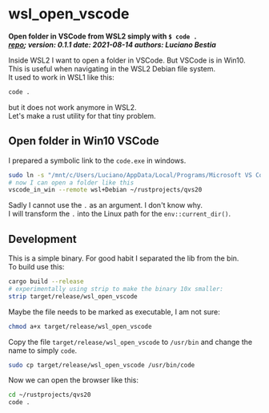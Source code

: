 [comment]: # (auto_md_to_doc_comments segment start A)

# wsl_open_vscode

[comment]: # (auto_cargo_toml_to_md start)

**Open folder in VSCode from WSL2 simply with `$ code .`**  
***[repo](https://github.com/lucianobestia/dropbox_backup_to_external_disk/); version: 0.1.1  date: 2021-08-14 authors: Luciano Bestia***  

[comment]: # (auto_cargo_toml_to_md end)

Inside WSL2 I want to open a folder in VSCode. But VSCode is in Win10.  
This is useful when navigating in the WSL2 Debian file system.  
It used to work in WSL1 like this:  

```bash
code .
```

but it does not work anymore in WSL2.  
Let's make a rust utility for that tiny problem.  

## Open folder in Win10 VSCode

I prepared a symbolic link to the `code.exe` in windows.

```bash
sudo ln -s "/mnt/c/Users/Luciano/AppData/Local/Programs/Microsoft VS Code/Code.exe" /usr/bin/vscode_in_win
# now I can open a folder like this
vscode_in_win --remote wsl+Debian ~/rustprojects/qvs20
```

Sadly I cannot use the `.` as an argument. I don't know why.  
I will transform the `.` into the Linux path for the `env::current_dir()`.  

## Development

This is a simple binary. For good habit I separated the lib from the bin.  
To build use this:  

```bash
cargo build --release
# experimentally using strip to make the binary 10x smaller:
strip target/release/wsl_open_vscode
```

Maybe the file needs to be marked as executable, I am not sure:

```bash
chmod a+x target/release/wsl_open_vscode
```

Copy the file `target/release/wsl_open_vscode` to `/usr/bin` and change the name to simply `code`.  

```bash
sudo cp target/release/wsl_open_vscode /usr/bin/code
```

Now we can open the browser like this:  

```bash
cd ~/rustprojects/qvs20
code .
```

[comment]: # (auto_md_to_doc_comments segment end A)
